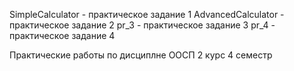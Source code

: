 
SimpleCalculator - практическое задание 1
AdvancedCalculator - практическое задание 2
pr_3  - практическое задание 3
pr_4 - практическое задание 4

Практические работы по дисциплне ООСП 2 курс 4 семестр
